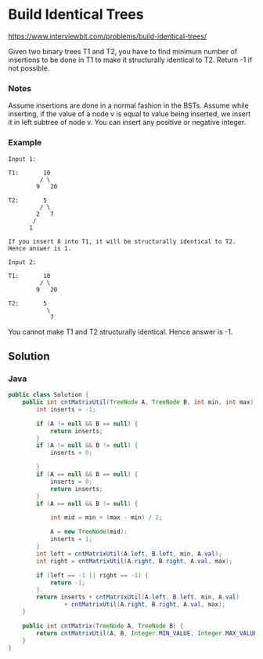 # Build Identical Trees

https://www.interviewbit.com/problems/build-identical-trees/

Given two binary trees T1 and T2, you have to find minimum number of insertions to be done in T1 to make it structurally identical to T2. Return -1 if not possible.

### Notes

Assume insertions are done in a normal fashion in the BSTs.
Assume while inserting, if the value of a node v is equal to value being inserted, we insert it in left subtree of node v.
You can insert any positive or negative integer.

### Example
```
Input 1: 

T1:       10
         / \
        9   20

T2:       5
         / \
        2   7
       /
      1

If you insert 8 into T1, it will be structurally identical to T2. Hence answer is 1.

Input 2: 

T1:       10
         / \
        9   20

T2:       5
           \
            7
```

You cannot make T1 and T2 structurally identical. Hence answer is -1.

## Solution
### Java
```java
public class Solution { 
    public int cntMatrixUtil(TreeNode A, TreeNode B, int min, int max) {
        int inserts = -1;

        if (A != null && B == null) {
            return inserts;
        }
        if (A != null && B != null) {
            inserts = 0;

        }
        if (A == null && B == null) {
            inserts = 0;
            return inserts;
        }
        if (A == null && B != null) {

            int mid = min + (max - min) / 2;

            A = new TreeNode(mid);
            inserts = 1;
        }
        int left = cntMatrixUtil(A.left, B.left, min, A.val);
        int right = cntMatrixUtil(A.right, B.right, A.val, max);

        if (left == -1 || right == -1) {
            return -1;
        }
        return inserts + cntMatrixUtil(A.left, B.left, min, A.val)
                + cntMatrixUtil(A.right, B.right, A.val, max);
    }

    public int cntMatrix(TreeNode A, TreeNode B) {
        return cntMatrixUtil(A, B, Integer.MIN_VALUE, Integer.MAX_VALUE);
    }
}

```
